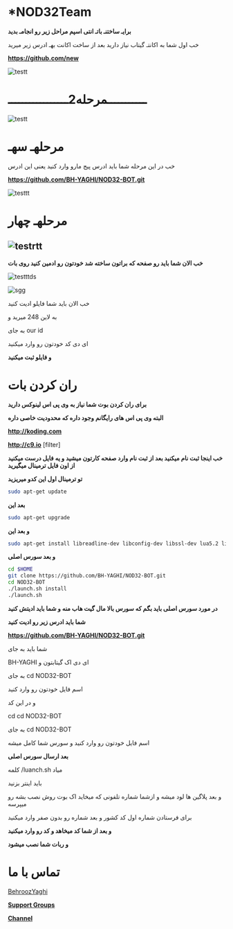 *NOD32Team
============
 **برایـ ساختنـ باتـ انتی اسپم مراحل زیر رو انجامـ بدید**


خب اول شما به اکانتـ گیتاب نیاز دارید 
بعد از ساخت اکانت بهـ ادرس زیر میرید 

**https://github.com/new**

![testt](http://s3.picofile.com/file/8221045300/%D9%81356%D8%A7%D8%A8%D8%BA%D8%A7.png)


**ـــــــــــمرحله2ـــــــــــــــــ**
============

![testt](http://s3.picofile.com/file/8221046976/%D8%A8%D8%A8%D8%A8%DB%8C%D8%AB6.png)

مرحلهـ سهـ
============
خب در این مرحله شما باید ادرس پیج مارو وارد کنید یعنی این ادرس 

**https://github.com/BH-YAGHI/NOD32-BOT.git**

![testtt](http://s3.picofile.com/file/8221048884/%D9%8264%D8%BA.png)

مرحلهـ چهار
============

![testrtt](http://s3.picofile.com/file/8221049842/%DB%8C%D9%84%D9%84%DB%8C%D9%84%DB%8C%D9%846.png)
---------------------
**خب الان شما باید رو صفحه که براتون ساخته شد خودتون رو ادمین کنید روی بات**

![testttds](http://s6.picofile.com/file/8221051418/54%D8%BA675.png)


![sgg](http://s6.picofile.com/file/8221051918/124375.png)

خب الان باید شما فایلو ادیت کنید 

به لاین 248 میرید و 

به جای our id 

ای دی کد خودتون رو وارد میکنید
  
**و فایلو ثبت میکنید**

ران کردن بات 
============
**برای ران کردن بوت شما نیاز به  وی پی اس لینوکس دارید**

**البته وی پی اس های رایگانم وجود داره که محدودیت خاصی داره**

**http://koding.com**


**http://c9.io** [filter]

**خب اینجا ثبت نام میکنید  بعد از ثبت نام وارد  صفحه کارتون میشید و یه فایل درست میکنید از اون فایل ترمینال میگیرید**

**تو ترمینال اول این کدو میریزید**

```bash
sudo apt-get update
```
**بعد این**

```bash
sudo apt-get upgrade
```
**و بعد این**

```bash
sudo apt-get install libreadline-dev libconfig-dev libssl-dev lua5.2 liblua5.2-dev libevent-dev make unzip git redis-server g++ libjansson-dev libpython-dev expat libexpat1-dev
```
**و بعد  سورس اصلی**

```bash
cd $HOME
git clone https://github.com/BH-YAGHI/NOD32-BOT.git
cd NOD32-BOT
./launch.sh install
./launch.sh
```
**در مورد سورس اصلی باید بگم که سورس بالا مال گیت هاب منه و شما باید ادیتش کنید**

**شما باید ادرس زیر رو ادیت کنید**

**https://github.com/BH-YAGHI/NOD32-BOT.git**

شما باید به جای

BH-YAGHI ای دی اک گیتابتون و
 
به جای cd NOD32-BOT
 
اسم فایل خودتون رو وارد کنید

و در این کد

cd cd NOD32-BOT

به جای cd NOD32-BOT

اسم فایل خودتون رو وارد کنید و سورس شما کامل میشه

**بعد ارسال سورس اصلی**

کلمه /luanch.sh میاد

باید اینتر بزنید

و بعد پلاگین ها لود میشه و ازشما شماره تلفونی که میخاید اک بوت روش نصب بشه رو میپرسه

برای فرستادن شماره اول کد کشور و بعد شماره رو بدون صفر وارد میکنید

**و بعد از شما کد میخاهد و کد رو وارد میکنید**

**و ربات شما نصب میشود**

تماس با ما
================
[BehroozYaghi](https://telegram.me/Behroozyaghi)

[**Support Groups**](https://telegram.me/joinchat/CtwWQD0ZfxNIPuaid_Zk9Q)

**[Channel](https://telegram.me/Nod32Team)**

